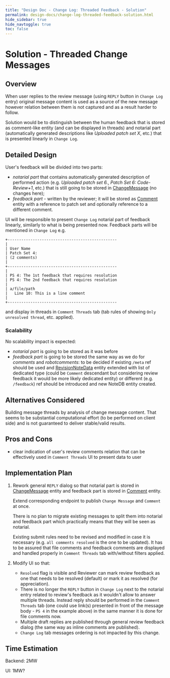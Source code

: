 ```yaml
---
title: "Design Doc - Change Log: Threaded Feedback - Solution"
permalink: design-docs/change-log-threaded-feedback-solution.html
hide_sidebar: true
hide_navtoggle: true
toc: false
---
```


# Solution - Threaded Change Messages

## <a id="overview"> Overview

When user replies to the review message (using `REPLY` button in
`Change Log` entry) original message content is used as a source of
the new message however relation between them is not captured and
as a result harder to follow.

Solution would be to distinguish between the human feedback that is stored as
comment-like entity (and can be displayed in threads) and notarial part
(automatically generated descriptions like _Uploaded patch set X_, etc.) that
is presented linearly in `Change Log`.

## <a id="detailed-design"> Detailed Design

User's feedback will be divided into two parts:
* *notarial part* that contains automatically generated description of performed
  action (e.g. _Uploaded patch set 6._, _Patch Set 6: Code-Review+1_, etc.)
  that is still going to be stored in
  [ChangeMessage](https://gerrit.googlesource.com/gerrit/+/refs/heads/master/java/com/google/gerrit/entities/ChangeMessage.java)
  (no changes here);
* *feedback part* - written by the reviewer; it will be stored as
  [Comment](https://gerrit.googlesource.com/gerrit/+/refs/heads/master/java/com/google/gerrit/entities/Comment.java)
  entity with a reference to patch set and optionally reference to a different
  comment.

UI will be responsible to present `Change Log` notarial part of feedback
linearly, similarly to what is being presented now. Feedback parts will be
mentioned in `Change Log` e.g.
```
+------------------------------------------------
|
| User Name
| Patch Set 4:
| (2 comments)
|
+------------------------------------------------
|
| PS 4: The 1st feedback that requires resolution
| PS 4: The 2nd feedback that requires resolution
|
| a/file/path
|   Line 10: This is a line comment
|
+------------------------------------------------
```
and display in threads in `Comment Threads` tab (tab rules of showing
`Only unresolved thread`, etc. applied).

### <a id="scalability"> Scalability

No scalability impact is expected:
* *notarial part* is going to be stored as it was before
* *feedback part* is going to be stored the same way as we do for _comments_
  and _robotcomments_: to be decided if existing `/meta` ref should be used and
  [RevisionNoteData](https://gerrit.googlesource.com/gerrit/+/refs/heads/master/java/com/google/gerrit/server/notedb/RevisionNoteData.java)
  entity extended with list of dedicated type (could be `Comment` descendant
  but considering review feedback it would be more likely dedicated entity)
  or different (e.g. `/feedback`) ref should be introduced and new NoteDB entity
  created.

## <a id="alternatives-considered"> Alternatives Considered

Building message threads by analysis of change message content. That seems
to be substantial computational effort (to be performed on client side)
and is not guaranteed to deliver stable/valid results.

## <a id="pros-and-cons"> Pros and Cons

* clear indication of user's review comments relation that can be effectively
  used in `Comment Threads` UI to present data to user

## <a id="implementation-plan"> Implementation Plan

1. Rework general `REPLY` dialog so that notarial part is stored in
   [ChangeMessage](https://gerrit.googlesource.com/gerrit/+/refs/heads/master/java/com/google/gerrit/entities/ChangeMessage.java)
   entity and feedback part is stored in
   [Comment](https://gerrit.googlesource.com/gerrit/+/refs/heads/master/java/com/google/gerrit/entities/Comment.java)
   entity.

   Extend corresponding endpoint to publish `Change Message` and `Comment` at
   once.

   There is no plan to migrate existing messages to split them into notarial
   and feedback part which practically means that they will be seen as
   notarial.

   Existing submit rules need to be revised and modified in case it is
   necessary (e.g. `all comments resolved` is the one to be updated). It has to
   be assured that file comments and feedback comments are displayed and
   handled properly in `Comment Threads` tab with/without filters applied.

1. Modify UI so that:
   * `Resolved` flag is visible and Reviewer can mark review feedback as one
     that needs to be resolved (default) or mark it as resolved (for
     appreciation).
   * There is no longer the `REPLY` button in `Change Log` next to the notarial
     entry related to review's feedback as it wouldn't allow to answer multiple
     threads. Instead reply should be performed in the `Comment Threads` tab
     (one could use link(s) presented in front of the message body - `PS 4` in
     the example above) in the same manner it is done for file comments now.
   * Multiple draft replies are published through general review feedback
     dialog (the same way as inline comments are published).
   * `Change Log` tab messages ordering is not impacted by this change.

## <a id="time-estimation"> Time Estimation

Backend: 2MW

UI: 1MW?

